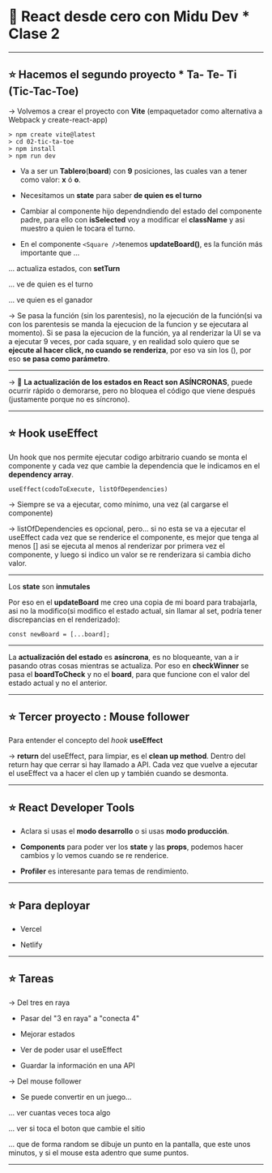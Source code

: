 # :book: React desde cero con Midu Dev \* Clase 2

---

## :star: Hacemos el segundo proyecto \* Ta- Te- Ti (Tic-Tac-Toe)

-> Volvemos a crear el proyecto con **Vite** (empaquetador como alternativa a Webpack y create-react-app)

```
> npm create vite@latest
> cd 02-tic-ta-toe
> npm install
> npm run dev
```

- Va a ser un **Tablero**(**board**) con **9** posiciones, las cuales van a tener como valor: **x** ó **o**.

- Necesitamos un **state** para saber **de quien es el turno**

- Cambiar al componente hijo dependndiendo del estado del componente padre, para ello con **isSelected** voy a modificar el **className** y asi muestro a quien le tocara el turno.

- En el componente `<Square />`tenemos **updateBoard()**, es la función más importante que ...

... actualiza estados, con **setTurn**

... ve de quien es el turno

... ve quien es el ganador

-> Se pasa la función (sin los parentesis), no la ejecución de la función(si va con los parentesis se manda la ejecucion de la funcion y se ejecutara al momento). Si se pasa la ejecucion de la función, ya al renderizar la UI se va a ejecutar 9 veces, por cada square, y en realidad solo quiero que se **ejecute al hacer click, no cuando se renderiza**, por eso va sin los (), por eso **se pasa como parámetro**.

---

-> :book: **La actualización de los estados en React son ASÍNCRONAS**, puede ocurrir rápido o demorarse, pero no bloquea el código que viene después (justamente porque no es síncrono).

---

## :star: Hook useEffect

Un hook que nos permite ejecutar codigo arbitrario cuando se monta el componente y cada vez que cambie la dependencia que le indicamos en el **dependency array**.

```JSX
useEffect(codoToExecute, listOfDependencies)
```

-> Siempre se va a ejecutar, como mínimo, una vez (al cargarse el componente)

-> listOfDependencies es opcional, pero... si no esta se va a ejecutar el useEffect cada vez que se renderice el componente, es mejor que tenga al menos [] asi se ejecuta al menos al renderizar por primera vez el componente, y luego si indico un valor se re renderizara si cambia dicho valor.

---

Los **state** son **inmutales**

Por eso en el **updateBoard** me creo una copia de mi board para trabajarla, asi no la modifico(si modifico el estado actual, sin llamar al set, podría tener discrepancias en el renderizado):

```JSX
const newBoard = [...board];
```

---

La **actualización del estado** es **asíncrona**, es no bloqueante, van a ir pasando otras cosas mientras se actualiza. Por eso en **checkWinner** se pasa el **boardToCheck** y no el **board**, para que funcione con el valor del estado actual y no el anterior.

---

## :star: Tercer proyecto : Mouse follower

Para entender el concepto del _hook_ **useEffect**

-> **return** del useEffect, para limpiar, es el **clean up method**. Dentro del return hay que cerrar si hay llamado a API. Cada vez que vuelve a ejecutar el useEffect va a hacer el clen up y también cuando se desmonta.

---

## :star: React Developer Tools

- Aclara si usas el **modo desarrollo** o si usas **modo producción**.

- **Components** para poder ver los **state** y las **props**, podemos hacer cambios y lo vemos cuando se re renderice.

- **Profiler** es interesante para temas de rendimiento.

---

## :star: Para deployar

- Vercel

- Netlify

---

## :star: Tareas

-> Del tres en raya

- Pasar del "3 en raya" a "conecta 4"

- Mejorar estados

- Ver de poder usar el useEffect

- Guardar la información en una API

-> Del mouse follower

- Se puede convertir en un juego...

... ver cuantas veces toca algo

... ver si toca el boton que cambie el sitio

... que de forma random se dibuje un punto en la pantalla, que este unos minutos, y si el mouse esta adentro que sume puntos.

---
